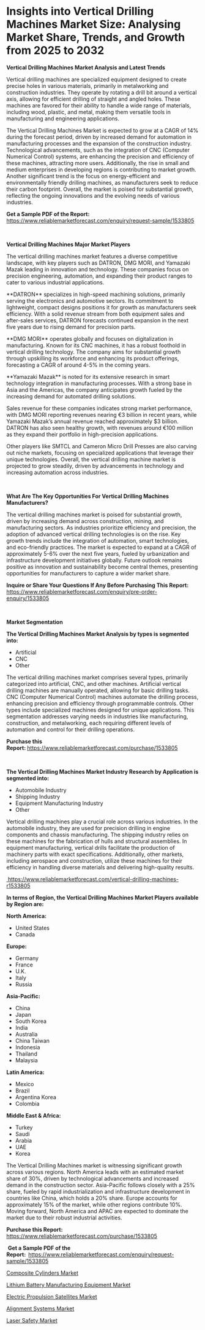 <p><h1>Insights into Vertical Drilling Machines Market Size: Analysing Market Share, Trends, and Growth from 2025 to 2032</h1></p><p><strong>Vertical Drilling Machines Market Analysis and Latest Trends</strong></p>
<p><p>Vertical drilling machines are specialized equipment designed to create precise holes in various materials, primarily in metalworking and construction industries. They operate by rotating a drill bit around a vertical axis, allowing for efficient drilling of straight and angled holes. These machines are favored for their ability to handle a wide range of materials, including wood, plastic, and metal, making them versatile tools in manufacturing and engineering applications.</p><p>The Vertical Drilling Machines Market is expected to grow at a CAGR of 14% during the forecast period, driven by increased demand for automation in manufacturing processes and the expansion of the construction industry. Technological advancements, such as the integration of CNC (Computer Numerical Control) systems, are enhancing the precision and efficiency of these machines, attracting more users. Additionally, the rise in small and medium enterprises in developing regions is contributing to market growth. Another significant trend is the focus on energy-efficient and environmentally friendly drilling machines, as manufacturers seek to reduce their carbon footprint. Overall, the market is poised for substantial growth, reflecting the ongoing innovations and the evolving needs of various industries.</p></p>
<p><strong>Get a Sample PDF of the Report:&nbsp;</strong> <a href="https://www.reliablemarketforecast.com/enquiry/request-sample/1533805?utm_campaign=1169&utm_medium=2&utm_source=Github&utm_content=ia&utm_term=08042025&utm_id=vertical-drilling-machines">https://www.reliablemarketforecast.com/enquiry/request-sample/1533805</a></p>
<p>&nbsp;</p>
<p><strong>Vertical Drilling Machines Major Market Players</strong></p>
<p><p>The vertical drilling machines market features a diverse competitive landscape, with key players such as DATRON, DMG MORI, and Yamazaki Mazak leading in innovation and technology. These companies focus on precision engineering, automation, and expanding their product ranges to cater to various industrial applications.</p><p>**DATRON** specializes in high-speed machining solutions, primarily serving the electronics and automotive sectors. Its commitment to lightweight, compact designs positions it for growth as manufacturers seek efficiency. With a solid revenue stream from both equipment sales and after-sales services, DATRON forecasts continued expansion in the next five years due to rising demand for precision parts.</p><p>**DMG MORI** operates globally and focuses on digitalization in manufacturing. Known for its CNC machines, it has a robust foothold in vertical drilling technology. The company aims for substantial growth through upskilling its workforce and enhancing its product offerings, forecasting a CAGR of around 4-5% in the coming years.</p><p>**Yamazaki Mazak** is noted for its extensive research in smart technology integration in manufacturing processes. With a strong base in Asia and the Americas, the company anticipates growth fueled by the increasing demand for automated drilling solutions.</p><p>Sales revenue for these companies indicates strong market performance, with DMG MORI reporting revenues nearing €3 billion in recent years, while Yamazaki Mazak’s annual revenue reached approximately $3 billion. DATRON has also seen healthy growth, with revenues around €100 million as they expand their portfolio in high-precision applications.</p><p>Other players like SMTCL and Cameron Micro Drill Presses are also carving out niche markets, focusing on specialized applications that leverage their unique technologies. Overall, the vertical drilling machine market is projected to grow steadily, driven by advancements in technology and increasing automation across industries.</p></p>
<p>&nbsp;</p>
<p><strong>What Are The Key Opportunities For Vertical Drilling Machines Manufacturers?</strong></p>
<p><p>The vertical drilling machines market is poised for substantial growth, driven by increasing demand across construction, mining, and manufacturing sectors. As industries prioritize efficiency and precision, the adoption of advanced vertical drilling technologies is on the rise. Key growth trends include the integration of automation, smart technologies, and eco-friendly practices. The market is expected to expand at a CAGR of approximately 5-6% over the next five years, fueled by urbanization and infrastructure development initiatives globally. Future outlook remains positive as innovation and sustainability become central themes, presenting opportunities for manufacturers to capture a wider market share.</p></p>
<p><strong>Inquire or Share Your Questions If Any Before Purchasing This Report:</strong> <a href="https://www.reliablemarketforecast.com/enquiry/pre-order-enquiry/1533805?utm_campaign=1169&utm_medium=2&utm_source=Github&utm_content=ia&utm_term=08042025&utm_id=vertical-drilling-machines">https://www.reliablemarketforecast.com/enquiry/pre-order-enquiry/1533805</a></p>
<p>&nbsp;</p>
<p><strong>Market Segmentation</strong></p>
<p><strong>The Vertical Drilling Machines Market Analysis by types is segmented into:</strong></p>
<p><ul><li>Artificial</li><li>CNC</li><li>Other</li></ul></p>
<p><p>The vertical drilling machines market comprises several types, primarily categorized into artificial, CNC, and other machines. Artificial vertical drilling machines are manually operated, allowing for basic drilling tasks. CNC (Computer Numerical Control) machines automate the drilling process, enhancing precision and efficiency through programmable controls. Other types include specialized machines designed for unique applications. This segmentation addresses varying needs in industries like manufacturing, construction, and metalworking, each requiring different levels of automation and control for their drilling operations.</p></p>
<p><strong>Purchase this Report:&nbsp;</strong><a href="https://www.reliablemarketforecast.com/purchase/1533805?utm_campaign=1169&utm_medium=2&utm_source=Github&utm_content=ia&utm_term=08042025&utm_id=vertical-drilling-machines">https://www.reliablemarketforecast.com/purchase/1533805</a></p>
<p>&nbsp;</p>
<p><strong>The Vertical Drilling Machines Market Industry Research by Application is segmented into:</strong></p>
<p><ul><li>Automobile Industry</li><li>Shipping Industry</li><li>Equipment Manufacturing Industry</li><li>Other</li></ul></p>
<p><p>Vertical drilling machines play a crucial role across various industries. In the automobile industry, they are used for precision drilling in engine components and chassis manufacturing. The shipping industry relies on these machines for the fabrication of hulls and structural assemblies. In equipment manufacturing, vertical drills facilitate the production of machinery parts with exact specifications. Additionally, other markets, including aerospace and construction, utilize these machines for their efficiency in handling diverse materials and delivering high-quality results.</p></p>
<p><a href="https://www.reliablemarketforecast.com/vertical-drilling-machines-r1533805?utm_campaign=1169&utm_medium=2&utm_source=Github&utm_content=ia&utm_term=08042025&utm_id=vertical-drilling-machines">&nbsp;https://www.reliablemarketforecast.com/vertical-drilling-machines-r1533805</a></p>
<p><strong>In terms of Region, the Vertical Drilling Machines Market Players available by Region are:</strong></p>
<p>
    <p> <strong> North America: </strong>
        <ul>
            <li>United States</li>
            <li>Canada</li>
        </ul>
        </p> 
    <p> <strong> Europe: </strong>
        <ul>
            <li>Germany</li>
            <li>France</li>
            <li>U.K.</li>
            <li>Italy</li>
            <li>Russia</li>
        </ul>
        </p> 
    <p> <strong> Asia-Pacific: </strong>
        <ul>
            <li>China</li>
            <li>Japan</li>
            <li>South Korea</li>
            <li>India</li>
            <li>Australia</li>
            <li>China Taiwan</li>
            <li>Indonesia</li>
            <li>Thailand</li>
            <li>Malaysia</li>
        </ul>
        </p> 
    <p> <strong> Latin America: </strong>
        <ul>
            <li>Mexico</li>
            <li>Brazil</li>
            <li>Argentina Korea</li>
            <li>Colombia</li>
        </ul>
        </p> 
    <p> <strong> Middle East & Africa: </strong>
        <ul>
            <li>Turkey</li>
            <li>Saudi</li>
            <li>Arabia</li>
            <li>UAE</li>
            <li>Korea</li>
        </ul>
    </p>
    </p>
<p><p>The Vertical Drilling Machines market is witnessing significant growth across various regions. North America leads with an estimated market share of 30%, driven by technological advancements and increased demand in the construction sector. Asia-Pacific follows closely with a 25% share, fueled by rapid industrialization and infrastructure development in countries like China, which holds a 20% share. Europe accounts for approximately 15% of the market, while other regions contribute 10%. Moving forward, North America and APAC are expected to dominate the market due to their robust industrial activities.</p></p>
<p><strong>Purchase this Report: </strong><a href="https://www.reliablemarketforecast.com/purchase/1533805?utm_campaign=1169&utm_medium=2&utm_source=Github&utm_content=ia&utm_term=08042025&utm_id=vertical-drilling-machines">https://www.reliablemarketforecast.com/purchase/1533805</a></p>
<p>&nbsp;<strong>Get a Sample PDF of the Report:&nbsp;&nbsp;</strong><a href="https://www.reliablemarketforecast.com/enquiry/request-sample/1533805?utm_campaign=1169&utm_medium=2&utm_source=Github&utm_content=ia&utm_term=08042025&utm_id=vertical-drilling-machines">https://www.reliablemarketforecast.com/enquiry/request-sample/1533805</a></p>
<p><strong></strong></p>
<p><p><a href="https://github.com/shamyzinniwl/Market-Research-Report-List-1/blob/main/composite-cylinders-market.md?utm_campaign=1169&utm_medium=2&utm_source=Github&utm_content=ia&utm_term=08042025&utm_id=vertical-drilling-machines">Composite Cylinders Market</a></p><p><a href="https://github.com/kalsirollija/Market-Research-Report-List-1/blob/main/lithium-battery-manufacturing-equipment-market.md?utm_campaign=1169&utm_medium=2&utm_source=Github&utm_content=ia&utm_term=08042025&utm_id=vertical-drilling-machines">Lithium Battery Manufacturing Equipment Market</a></p><p><a href="https://github.com/bulkagumanvv/Market-Research-Report-List-1/blob/main/electric-propulsion-satellites-market.md?utm_campaign=1169&utm_medium=2&utm_source=Github&utm_content=ia&utm_term=08042025&utm_id=vertical-drilling-machines">Electric Propulsion Satellites Market</a></p><p><a href="https://github.com/geyangvayora/Market-Research-Report-List-1/blob/main/alignment-systems-market.md?utm_campaign=1169&utm_medium=2&utm_source=Github&utm_content=ia&utm_term=08042025&utm_id=vertical-drilling-machines">Alignment Systems Market</a></p><p><a href="https://github.com/belhejmawoue/Market-Research-Report-List-1/blob/main/laser-safety-market.md?utm_campaign=1169&utm_medium=2&utm_source=Github&utm_content=ia&utm_term=08042025&utm_id=vertical-drilling-machines">Laser Safety Market</a></p></p>